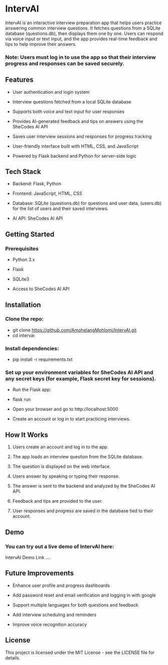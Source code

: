 # IntervAI

IntervAI is an interactive interview preparation app that helps users practice answering common interview questions. It fetches questions from a SQLite database (questions.db), then displays them one by one. Users can respond via voice input or text input, and the app provides real-time feedback and tips to help improve their answers.

### Note: Users must log in to use the app so that their interview progress and responses can be saved securely.

## Features

- User authentication and login system

- Interview questions fetched from a local SQLite database

- Supports both voice and text input for user responses

- Provides AI-generated feedback and tips on answers using the SheCodes AI API

- Saves user interview sessions and responses for progress tracking

- User-friendly interface built with HTML, CSS, and JavaScript

- Powered by Flask backend and Python for server-side logic

## Tech Stack

- Backend: Flask, Python

- Frontend: JavaScript, HTML, CSS

- Database: SQLite (questions.db) for questions and user data, (users.db) for the list of users and their saved interviews.

- AI API: SheCodes AI API

## Getting Started
### Prerequisites

- Python 3.x

- Flask

- SQLite3

- Access to SheCodes AI API

## Installation

### Clone the repo:

- git clone https://github.com/AmohelangMohlomi/IntervAI.git
- cd intervai 


### Install dependencies:

- pip install -r requirements.txt 


### Set up your environment variables for SheCodes AI API and any secret keys (for example, Flask secret key for sessions).

- Run the Flask app:

- flask run
- Open your browser and go to http://localhost:5000

- Create an account or log in to start practicing interviews.

## How It Works

1. Users create an account and log in to the app.

2. The app loads an interview question from the SQLite database.

3. The question is displayed on the web interface.

4. Users answer by speaking or typing their response.

5. The answer is sent to the backend and analyzed by the SheCodes AI API.

6. Feedback and tips are provided to the user.

7. User responses and progress are saved in the database tied to their account.

## Demo

### You can try out a live demo of IntervAI here:
IntervAI Demo Link ....


## Future Improvements

- Enhance user profile and progress dashboards

- Add password reset and email verification and logging in with google

- Support multiple languages for both questions and feedback

- Add interview scheduling and reminders

- Improve voice recognition accuracy

## License

This project is licensed under the MIT License - see the LICENSE file for details.